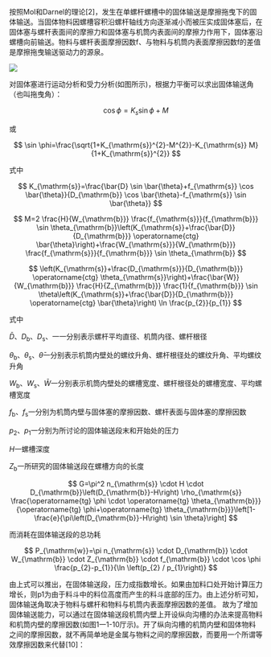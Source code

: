 
按照Mol和Darnel的理论\[2]，发生在单螺杆螺槽中的固体输送是摩擦拖曳下的固体输送。当固体物料因螺槽容积沿螺杆轴线方向逐渐减小而被压实成固体塞后，在固体塞与螺杆表面间的摩擦力和固体塞与机筒内表面间的摩擦力作用下，固体塞沿螺槽向前输送。物料与螺杆表面摩擦因数f、与物料与机筒内表面摩擦因数f的差值是摩擦拖曳输送驱动力的源泉。

![](https://i0.hdslb.com/bfs/album/34aff2f83ae210388ad01ac0ca492780489a6177.png)


对固体塞进行运动分析和受力分析(如图所示)，根据力平衡可以求出固体输送角（也叫拖曳角）：

$$
\cos \phi=K_{s} \sin \phi+M
$$

或

$$
\sin \phi=\frac{\sqrt{1+K_{\mathrm{s}}^{2}-M^{2}}-K_{\mathrm{s}} M}{1+K_{\mathrm{s}}^{2}}
$$

式中

$$
K_{\mathrm{s}}=\frac{\bar{D} \sin \bar{\theta}+f_{\mathrm{s}} \cos \bar{\theta}}{D_{\mathrm{b}} \cos \bar{\theta}-f_{\mathrm{s}} \sin \bar{\theta}}
$$

$$
M=2 \frac{H}{W_{\mathrm{b}}} \frac{f_{\mathrm{s}}}{f_{\mathrm{b}}} \sin \theta_{\mathrm{b}}\left(K_{\mathrm{s}}+\frac{\bar{D}}{D_{\mathrm{b}}} \operatorname{ctg} \bar{\theta}\right)+\frac{W_{\mathrm{s}}}{W_{\mathrm{b}}} \frac{f_{\mathrm{s}}}{f_{\mathrm{b}}} \sin \theta_{\mathrm{b}}
$$

$$
\left(K_{\mathrm{s}}+\frac{D_{\mathrm{s}}}{D_{\mathrm{b}}} \operatorname{ctg} \theta_{\mathrm{s}}\right)+\frac{\bar{W}}{W_{\mathrm{b}}} \frac{H}{Z_{\mathrm{b}}} \frac{1}{f_{\mathrm{b}}} \sin \theta\left(K_{\mathrm{s}}+\frac{\bar{D}}{D_{\mathrm{b}}} \operatorname{ctg} \bar{\theta}\right) \ln \frac{p_{2}}{p_{1}}
$$

式中

$\bar{D}$、$D_{\mathrm{b}}$、$D_{\mathrm{s}}$、一一分别表示螺杆平均直径、机筒内径、螺杆根径

$\theta_{\mathrm{b}}$、$\theta_{\mathrm{s}}$、$\bar{\theta}$一分别表示机筒内壁处的螺纹升角、螺杆根径处的螺纹升角、平均螺纹升角

$W_{\mathrm{b}}$、$W_{\mathrm{s}}$、$\bar{W}$一分别表示机筒内壁处的螺槽宽度、螺杆根径处的螺槽宽度、平均螺槽宽度

$f_{\mathrm{b}}$、$f_{\mathrm{s}}$一分别为机筒内壁与固体塞的摩擦因数、螺杆表面与固体塞的摩擦因数

$p_{\mathrm{2}}$、$p_{\mathrm{1}}$一分别为所讨论的固体输送段末和开始处的压力

$H$一螺槽深度

$Z_{\mathrm{b}}$一所研究的固体输送段在螺槽方向的长度

$$
G=\pi^2 n_{\mathrm{s}} \cdot H \cdot D_{\mathrm{b}}\left(D_{\mathrm{b}}-H\right) \rho_{\mathrm{s}} \frac{\operatorname{tg} \phi \cdot \operatorname{tg} \theta_{\mathrm{b}}}{\operatorname{tg} \phi+\operatorname{tg} \theta_{\mathrm{b}}}\left[1-\frac{e}{\pi\left(D_{\mathrm{b}}-H\right) \sin \theta}\right]
$$

而消耗在固体输送段的总功耗

$$
P_{\mathrm{w}}=\pi n_{\mathrm{s}} \cdot D_{\mathrm{b}} \cdot W_{\mathrm{b}} \cdot Z_{\mathrm{b}} \cdot f_{\mathrm{b}} \cdot \cos \phi \frac{p_{2}-p_{1}}{\ln \left(p_{2} / p_{1}\right)}
$$

由上式可以推出，在固体输送段，压力成指数增长。如果由加料口处开始计算压力增长，则p1为由于料斗中的料位高度而产生的料斗底部的压力。由上述分析可知，固体输送角取决于物料与螺杆和物料与机筒内表面摩擦因数的差值。
故为了增加固体输送能力，可以通过在固体输送段机筒内壁上开设纵向沟槽的办法来提高物料和机筒内壁的摩擦因数(如图1一1-10厅示)。开了纵向沟槽的机筒内壁和固体物料之间的摩擦因数，就不再简单地是金属与物料之间的摩擦因数，而要用一个所谓等效摩擦因数来代替\[10]：
